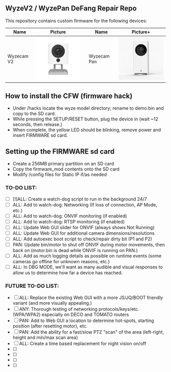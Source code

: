 ## WyzeV2 / WyzePan DeFang Repair Repo

This repository contains custom firmware for the following devices:

Name | Picture | | Name | Picture+
--- | --- | --- | --- | ---
Wyzecam V2 | ![XiaoFang](/xiaofang.png) | | Wyzecam Pan | ![Dafang](/dafang.png)

## How to install the CFW (firmware hack)
* Under /hacks locate the wyze model directory; rename to demo.bin and copy to the SD card.
* While pressing the SETUP/RESET button, plug the device in (wait ~12 seconds, then release.)
* When complete, the yellow LED should be blinking, remove power and insert FIRMWARE sd card.

## Setting up the FIRMWARE sd card
* Create a 256MB primary partition on an SD card
* Copy the firmware_mod contents onto the SD card
* Modify /config files for Static IP if/as needed

### TO-DO LIST:
* [ ] [!]ALL: Create a watch-dog script to run in the background 24/7
* [ ] ALL: Add to watch-dog: Networking (If loss of connection, AP Mode, etc.)
* [ ] ALL: Add to watch-dog: ONVIF monitoring (if enabled)
* [ ] ALL: Add to watch-dog: RTSP monitoring (if enabled)
* [ ] ALL: Update Web GUI slider for ONVIF (always shows Not Running)
* [ ] ALL: Update Web GUI for additional camera dimensions/resolutions
* [ ] ALL: Add autoexec boot script to check/repair dirty bit (P1 and P2)
* [ ] PAN: Update bin/motor to shut off ONVIF during motor movements, then back on (motor.bin is dead while ONVIF is running on PAN.)
* [ ] ALL: Add as much logging details as possible on runtime events (some cameras go offline for unknown reasons, etc.)
* [ ] ALL: In DBG MODE, we'll want as many audible and visual responses to allow us to determine how far a device has reached.

### FUTURE TO-DO LIST:
* [ ] ALL: Replace the existing Web GUI with a more JS/JQ/BOOT friendly variant (and more visually appealing.)
* [ ] ANY: Thorough testing of networking protocols/keys/etc. (WPA/WPA2) especially on DECO and TOMATO routers
* [ ] PAN: Add to Web GUI a location to determine hot-spots, starting position (after resetting motor), etc.
* [ ] PAN: Add the ability for a fast/slow PTZ "scan" of the area (left-right, height and min/max scan area)
* [ ] ALL: Create a time based replacement for night vision on/off
* [ ] 
* [ ] 
* [ ] 
* [ ] 

